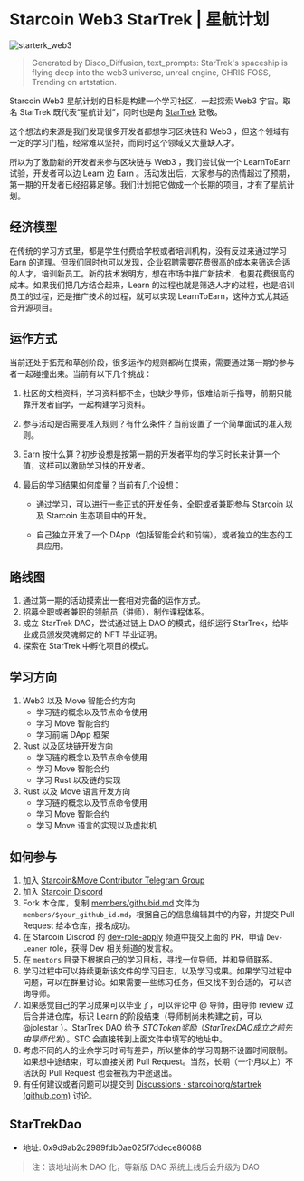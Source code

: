 # Starcoin Web3 StarTrek | 星航计划

![starterk_web3](https://raw.githubusercontent.com/starcoinorg/startrek/main/cover/starterk_web3.png)

>  Generated by Disco_Diffusion, text_prompts:  StarTrek's spaceship is flying deep into the web3 universe, unreal engine, CHRIS FOSS, Trending on artstation.

Starcoin Web3 星航计划的目标是构建一个学习社区，一起探索 Web3 宇宙。取名 StarTrek 既代表“星航计划”，同时也是向 [StarTrek](https://en.wikipedia.org/wiki/Star_Trek) 致敬。

这个想法的来源是我们发现很多开发者都想学习区块链和 Web3 ，但这个领域有一定的学习门槛，经常难以坚持，而同时这个领域又大量缺人才。

所以为了激励新的开发者来参与区块链与 Web3 ，我们尝试做一个 LearnToEarn 试验，开发者可以边 Learn 边 Earn 。活动发出后，大家参与的热情超过了预期，第一期的开发者已经招募足够。我们计划把它做成一个长期的项目，才有了星航计划。

## 经济模型

在传统的学习方式里，都是学生付费给学校或者培训机构，没有反过来通过学习 Earn 的道理。但我们同时也可以发现，企业招聘需要花费很高的成本来筛选合适的人才，培训新员工。新的技术发明方，想在市场中推广新技术，也要花费很高的成本。如果我们把几方结合起来，Learn 的过程也就是筛选人才的过程，也是培训员工的过程，还是推广技术的过程，就可以实现 LearnToEarn，这种方式尤其适合开源项目。

## 运作方式

当前还处于拓荒和草创阶段，很多运作的规则都尚在摸索，需要通过第一期的参与者一起碰撞出来。当前有以下几个挑战：

1. 社区的文档资料，学习资料都不全，也缺少导师，很难给新手指导，前期只能靠开发者自学，一起构建学习资料。

2. 参与活动是否需要准入规则？有什么条件？当前设置了一个简单面试的准入规则。

3. Earn 按什么算？初步设想是按第一期的开发者平均的学习时长来计算一个值，这样可以激励学习快的开发者。

4. 最后的学习结果如何度量？当前有几个设想：

   * 通过学习，可以进行一些正式的开发任务，全职或者兼职参与 Starcoin 以及 Starcoin 生态项目中的开发。

   * 自己独立开发了一个 DApp（包括智能合约和前端），或者独立的生态的工具应用。

## 路线图

1. 通过第一期的活动摸索出一套相对完备的运作方式。
2. 招募全职或者兼职的领航员（讲师），制作课程体系。
3. 成立 StarTrek DAO，尝试通过链上 DAO 的模式，组织运行 StarTrek，给毕业成员颁发灵魂绑定的 NFT 毕业证明。
4. 探索在 StarTrek 中孵化项目的模式。

## 学习方向

1. Web3 以及 Move 智能合约方向
   * 学习链的概念以及节点命令使用
   * 学习 Move 智能合约
   * 学习前端 DApp 框架
2. Rust 以及区块链开发方向
   * 学习链的概念以及节点命令使用
   * 学习 Move 智能合约
   * 学习 Rust 以及链的实现
3. Rust 以及 Move 语言开发方向
   * 学习链的概念以及节点命令使用
   * 学习 Move 智能合约
   * 学习 Move 语言的实现以及虚拟机

## 如何参与

1. 加入 [Starcoin&Move Contributor Telegram Group](https://t.me/starcoin_contributor) 
2. 加入 [Starcoin Discord](https://discord.gg/starcoin)
3. Fork 本仓库，复制 [members/githubid.md](./members/githubid.md) 文件为 `members/$your_github_id.md`，根据自己的信息编辑其中的内容，并提交 Pull Request 给本仓库，报名成功。
4. 在 Starcoin Discrod 的 [dev-role-apply](https://discord.com/channels/822159062475997194/980384341181993000) 频道中提交上面的 PR，申请 `Dev-Leaner` role，获得 Dev 相关频道的发言权。
5. 在 `mentors` 目录下根据自己的学习目标，寻找一位导师，并和导师联系。
6. 学习过程中可以持续更新该文件的学习日志，以及学习成果。如果学习过程中问题，可以在群里讨论。如果需要一些练习任务，但又找不到合适的，可以咨询导师。
6. 如果感觉自己的学习成果可以毕业了，可以评论中 @ 导师，由导师 review 过后合并进仓库，标识 Learn 的阶段结束（导师制尚未构建之前，可以 @jolestar ）。StarTrek DAO 给予 $STC Token 奖励（StarTrek DAO 成立之前先由导师代发）。$STC 会直接转到上面文件中填写的地址中。
7. 考虑不同的人的业余学习时间有差异，所以整体的学习周期不设置时间限制。如果想中途结束，可以直接关闭 Pull Request。当然，长期（一个月以上）不活跃的 Pull Request 也会被视为中途退出。
8. 有任何建议或者问题可以提交到 [Discussions · starcoinorg/startrek (github.com)](https://github.com/starcoinorg/startrek/discussions) 讨论。


## StarTrekDao 

* 地址: 0x9d9ab2c2989fdb0ae025f7ddece86088
> 注：该地址尚未 DAO 化，等新版 DAO 系统上线后会升级为 DAO

